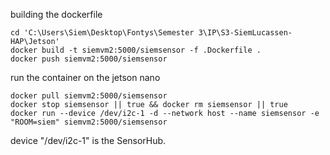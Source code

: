 building the dockerfile
```
cd 'C:\Users\Siem\Desktop\Fontys\Semester 3\IP\S3-SiemLucassen-HAP\Jetson'
docker build -t siemvm2:5000/siemsensor -f .Dockerfile .
docker push siemvm2:5000/siemsensor
```

run the container on the jetson nano
```
docker pull siemvm2:5000/siemsensor
docker stop siemsensor || true && docker rm siemsensor || true
docker run --device /dev/i2c-1 -d --network host --name siemsensor -e "ROOM=siem" siemvm2:5000/siemsensor
```

device "/dev/i2c-1" is the SensorHub.